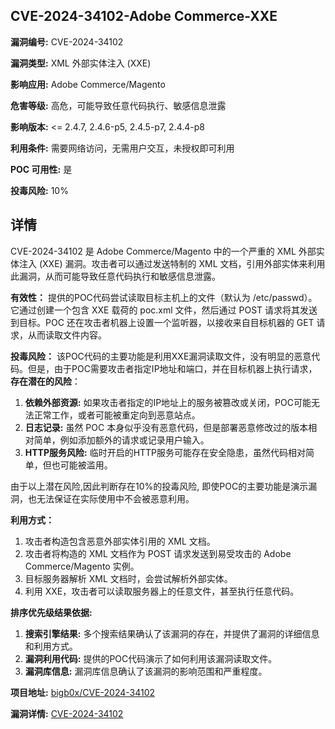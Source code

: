 ## CVE-2024-34102-Adobe Commerce-XXE

**漏洞编号:** CVE-2024-34102

**漏洞类型:** XML 外部实体注入 (XXE)

**影响应用:** Adobe Commerce/Magento

**危害等级:** 高危，可能导致任意代码执行、敏感信息泄露

**影响版本:** <= 2.4.7, 2.4.6-p5, 2.4.5-p7, 2.4.4-p8

**利用条件:** 需要网络访问，无需用户交互，未授权即可利用

**POC 可用性:** 是

**投毒风险:** 10%

## 详情

CVE-2024-34102 是 Adobe Commerce/Magento 中的一个严重的 XML 外部实体注入 (XXE) 漏洞。攻击者可以通过发送特制的 XML 文档，引用外部实体来利用此漏洞，从而可能导致任意代码执行和敏感信息泄露。

**有效性：**
提供的POC代码尝试读取目标主机上的文件（默认为 /etc/passwd）。它通过创建一个包含 XXE 载荷的 poc.xml 文件，然后通过 POST 请求将其发送到目标。POC 还在攻击者机器上设置一个监听器，以接收来自目标机器的 GET 请求，从而读取文件内容。

**投毒风险：**
该POC代码的主要功能是利用XXE漏洞读取文件，没有明显的恶意代码。但是，由于POC需要攻击者指定IP地址和端口，并在目标机器上执行请求，**存在潜在的风险**：
1.  **依赖外部资源:** 如果攻击者指定的IP地址上的服务被篡改或关闭，POC可能无法正常工作，或者可能被重定向到恶意站点。
2.  **日志记录:** 虽然 POC 本身似乎没有恶意代码，但是部署恶意修改过的版本相对简单，例如添加额外的请求或记录用户输入。
3.  **HTTP服务风险:** 临时开启的HTTP服务可能存在安全隐患，虽然代码相对简单，但也可能被滥用。

由于以上潜在风险,因此判断存在10%的投毒风险, 即使POC的主要功能是演示漏洞，也无法保证在实际使用中不会被恶意利用。

**利用方式：**
1.  攻击者构造包含恶意外部实体引用的 XML 文档。
2.  攻击者将构造的 XML 文档作为 POST 请求发送到易受攻击的 Adobe Commerce/Magento 实例。
3.  目标服务器解析 XML 文档时，会尝试解析外部实体。
4.  利用 XXE，攻击者可以读取服务器上的任意文件，甚至执行任意代码。

**排序优先级结果依据:**
1. **搜索引擎结果:** 多个搜索结果确认了该漏洞的存在，并提供了漏洞的详细信息和利用方式。
2. **漏洞利用代码:** 提供的POC代码演示了如何利用该漏洞读取文件。
3. **漏洞库信息:** 漏洞库信息确认了该漏洞的影响范围和严重程度。

**项目地址:** [bigb0x/CVE-2024-34102](https://github.com/bigb0x/CVE-2024-34102)

**漏洞详情:** [CVE-2024-34102](https://nvd.nist.gov/vuln/detail/CVE-2024-34102)